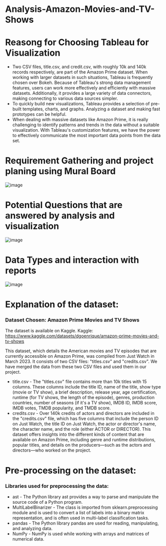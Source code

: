 # Analysis-Amazon-Movies-and-TV-Shows

# Reasong for Choosing Tableau for Visualization
*	Two CSV files, title.csv, and credit.csv, with roughly 10k and 140k records respectively, are part of the Amazon Prime dataset. When working with larger datasets in such situations, Tableau is frequently chosen over Bokeh. Because of Tableau's strong data management features, users can work more effectively and efficiently with massive datasets. Additionally, it provides a large variety of data connectors, making connecting to various data sources simpler.
* To quickly build new visualizations, Tableau provides a selection of pre-built templates, charts, and graphs. Analyzing a dataset and making fast prototypes can be helpful.
* When dealing with massive datasets like Amazon Prime, it is really challenging to identify patterns and trends in the data without a suitable visualization. With Tableau's customization features, we have the power to effectively communicate the most important data points from the data set.


# Requirement Gathering and project planing using Mural Board

![image](https://github.com/Alagesan-Sushmitha/Analysis-Amazon-Movies-and-TV-Shows/assets/137837229/cd003a7e-86c3-449f-8f41-b38c1fb23b66)


# Potential Questions that are answered by analysis and visualization

![image](https://github.com/Alagesan-Sushmitha/Analysis-Amazon-Movies-and-TV-Shows/assets/137837229/67d9604e-3054-473a-979a-634f6cb07b38)


# Data Types and interaction with reports

![image](https://github.com/Alagesan-Sushmitha/Analysis-Amazon-Movies-and-TV-Shows/assets/137837229/5dec27e2-d5a0-46ab-9cf3-ba93864ff1b0)


# Explanation of the dataset:
### Dataset Chosen: Amazon Prime Movies and TV Shows

The dataset is available on Kaggle.
Kaggle: https://www.kaggle.com/datasets/dgoenrique/amazon-prime-movies-and-tv-shows

This dataset, which details the American movies and TV episodes that are currently accessible on Amazon Prime, was compiled from Just Watch in March 2023. It consists of two CSV files: "titles.csv" and "credits.csv". We have merged the data from these two CSV files and used them in our project.
* title.csv - The "titles.csv" file contains more than 10k titles with 15 columns. These columns include the title ID, name of the title, show type (movie or TV show), a brief description, release year, age certification, runtime (for TV shows, the length of the episode), genres, production countries, number of seasons (if it's a TV show), IMDB ID, IMDB score, IMDB votes, TMDB popularity, and TMDB score.
*	credits.csv - Over 140k credits of actors and directors are included in the "credits.csv" file, which has five columns that include the person ID on Just Watch, the title ID on Just Watch, the actor or director's name, the character name, and the role (either ACTOR or DIRECTOR). 
This dataset offers insights into the different kinds of content that are available on Amazon Prime, including genre and runtime distributions, popular titles, and details on the producers—such as the actors and directors—who worked on the project.

# Pre-processing on the dataset:
###  	Libraries used for preprocessing the data:
* ast - The Python library ast provides a way to parse and manipulate the source code of a Python program.
*	MultiLabelBinarizer - The class is imported from sklearn.preprocessing module and is used to convert a list of labels into a binary matrix representation, and is often used in multi-label classification tasks.
*	pandas - The Python library pandas are used for reading, manipulating, and analyzing data.
*	NumPy - NumPy is used while working with arrays and matrices of numerical data. 




